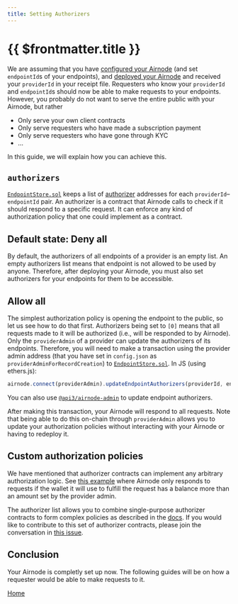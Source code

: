 ```yaml
---
title: Setting Authorizers
---
```


# {{ $frontmatter.title }}


We are assuming that you have [configured your Airnode](/provider-guides/configuring-airnode.md) (and set `endpointId`s of your endpoints), and [deployed your Airnode](/provider-guides/deploying-airnode.md) and received your `providerId` in your receipt file.
Requesters who know your `providerId` and `endpointId`s should now be able to make requests to your endpoints.
However, you probably do not want to serve the entire public with your Airnode, but rather
- Only serve your own client contracts
- Only serve requesters who have made a subscription payment
- Only serve requesters who have gone through KYC
- ...

In this guide, we will explain how you can achieve this.

## `authorizers`

[`EndpointStore.sol`](/request-response-protocol/general-structure.md#endpointstoresol) keeps a list of [authorizer](/request-response-protocol/authorizer.md) addresses for each `providerId`–`endpointId` pair.
An authorizer is a contract that Airnode calls to check if it should respond to a specific request.
It can enforce any kind of authorization policy that one could implement as a contract.

## Default state: Deny all

By default, the authorizers of all endpoints of a provider is an empty list.
An empty authorizers list means that endpoint is not allowed to be used by anyone.
Therefore, after deploying your Airnode, you must also set authorizers for your endpoints for them to be accessible.

## Allow all

The simplest authorization policy is opening the endpoint to the public, so let us see how to do that first.
Authorizers being set to `[0]` means that all requests made to it will be authorized (i.e., will be responded to by Airnode).
Only the `providerAdmin` of a provider can update the authorizers of its endpoints.
Therefore, you will need to make a transaction using the provider admin address (that you have set in `config.json` as `providerAdminForRecordCreation`) to [`EndpointStore.sol`](/request-response-protocol/general-structure.md#endpointstoresol).
In JS (using ethers.js):
```js
airnode.connect(providerAdmin).updateEndpointAuthorizers(providerId, endpointId, [ethers.constants.AddressZero]);
```
You can also use [`@api3/airnode-admin`](https://github.com/api3dao/airnode/tree/master/packages/admin#update-authorizers) to update endpoint authorizers.

After making this transaction, your Airnode will respond to all requests.
Note that being able to do this on-chain through `providerAdmin` allows you to update your authorization policies without interacting with your Airnode or having to redeploy it.

## Custom authorization policies

We have mentioned that authorizer contracts can implement any arbitrary authorization logic.
See [this example](https://github.com/api3dao/airnode/blob/master/packages/protocol/contracts/authorizers/MinBalanceAuthorizer.sol) where Airnode only responds to requests if the wallet it will use to fulfill the request has a balance more than an amount set by the provider admin.

The authorizer list allows you to combine single-purpose authorizer contracts to form complex policies as described in the [docs](/request-response-protocol/authorizer.md#authorizer-list).
If you would like to contribute to this set of authorizer contracts, please join the conversation in [this issue](https://github.com/api3dao/airnode/issues/38).

## Conclusion

Your Airnode is completly set up now.
The following guides will be on how a requester would be able to make requests to it.

[Home](/README.md#provider-guides)